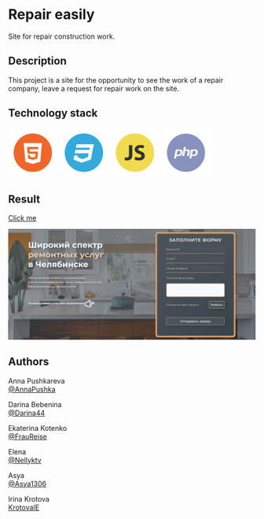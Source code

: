 # Repair easily

Site for repair construction work.

## Description

This project is a site for the opportunity to see the work of a repair company, leave a request for repair work on the site.


## Technology stack
<p>
<img src="assets/img/HTML.png" alt="HTML" width="100rem"/>
<img src="assets/img/CSS.png" alt="CSS" width="100rem"/>
<img src="assets/img/JS.png" alt="JS" width="100rem"/>
<img src="assets/img/PHP.png" alt="PHP" width="100rem"/>
</p>


## Result

[Сlick me](https://krotovaie.github.io/repair_is_easy/)
<p><img src="assets/img/forReadme1.jpg" alt="result"/>
</p>


## Authors

Anna Pushkareva<br>
[@AnnaPushka](https://github.com/annapushka)

Darina Bebenina<br>
[@Darina44](https://github.com/Darina44)

Ekaterina Kotenko<br>
[@FrauReise](https://github.com/FrauReise)

Elena<br>
[@Nellyktv](https://github.com/Nellyktv)

Asya<br>
[@Asya1306](https://github.com/Asya1306)

Irina Krotova<br>
[KrotovaIE](https://github.com/KrotovaIE)




